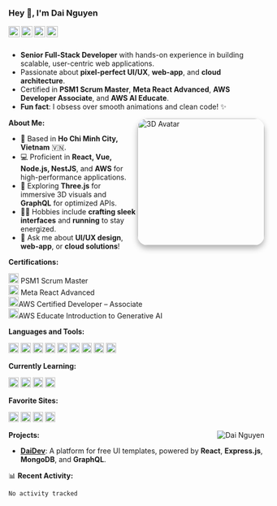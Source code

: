 ### Hey 👋, I'm Dai Nguyen

<p align="center">
  <a href="https://www.linkedin.com/in/dai-nguyen-72a10b166/"><img align="left" alt="LinkedIn" width="22px" src="https://cdn.jsdelivr.net/npm/simple-icons@3.12.2/icons/linkedin.svg" /></a>
  <a href="https://github.com/dainv123/"><img align="left" alt="GitHub" width="22px" src="https://cdn.jsdelivr.net/npm/simple-icons@v3/icons/github.svg" /></a>
  <a href="mailto:ngdai0402@gmail.com"><img align="left" alt="Gmail" width="22px" src="https://cdn.jsdelivr.net/npm/simple-icons@3.12.2/icons/gmail.svg" /></a>
  <a href="http://daidev.duckdns.org/"><img align="left" alt="Portfolio" width="22px" src="https://cdn.jsdelivr.net/npm/simple-icons@3.12.2/icons/safari.svg" /></a>
</p>

<br />
<br />

- **Senior Full-Stack Developer**  with hands-on experience in building scalable, user-centric web applications.
- Passionate about **pixel-perfect UI/UX**, **web-app**, and **cloud architecture**.
- Certified in **PSM1 Scrum Master**, **Meta React Advanced**, **AWS Developer Associate**, and **AWS AI Educate**.
- **Fun fact**: I obsess over smooth animations and clean code! ✨

<img align="right" alt="3D Avatar" width="250px" src="https://media.licdn.com/dms/image/v2/D5603AQHoJuinMnUAuw/profile-displayphoto-crop_800_800/B56ZhbQkKMH0AM-/0/1753877727910?e=1756944000&v=beta&t=jH1bLnFvek7h2fgpSvlm6H6_AwtayAtZtLeeGssPyD0" style="border-radius:20px; box-shadow: 0 6px 12px rgba(0,0,0,0.3);" />

**About Me:**

- 📍 Based in **Ho Chi Minh City, Vietnam** 🇻🇳.
- 💻 Proficient in **React, Vue, Node.js, NestJS**, and **AWS** for high-performance applications.
- 🌱 Exploring **Three.js** for immersive 3D visuals and **GraphQL** for optimized APIs.
- 🏃‍♂️ Hobbies include **crafting sleek interfaces** and **running** to stay energized.
- 💬 Ask me about **UI/UX design**, **web-app**, or **cloud solutions**!

**Certifications:**

<code><img height="20" src="https://cdn.jsdelivr.net/npm/simple-icons@3.12.2/icons/polymerproject.svg" alt="PSM1 Scrum Master"></code> PSM1 Scrum Master  
<code><img height="20" src="https://cdn.jsdelivr.net/npm/simple-icons@3.12.2/icons/facebook.svg" alt="Meta Advanced"></code> Meta React Advanced  
<code><img height="20" src="https://cdn.jsdelivr.net/npm/simple-icons@3.12.2/icons/amazonaws.svg" alt="AWS Developer Associate"></code>AWS Certified Developer – Associate  
<code><img height="20" src="https://cdn.jsdelivr.net/npm/simple-icons@3.12.2/icons/amazonaws.svg" alt="AWS Educate Introduction to Generative AI"></code>AWS Educate Introduction to Generative AI

**Languages and Tools:**

<code><img height="20" src="https://cdn.jsdelivr.net/npm/simple-icons@3.12.2/icons/react.svg"></code>
<code><img height="20" src="https://cdn.jsdelivr.net/npm/simple-icons@3.12.2/icons/vue-dot-js.svg"></code>
<code><img height="20" src="https://cdn.jsdelivr.net/npm/simple-icons@3.12.2/icons/typescript.svg"></code>
<code><img height="20" src="https://cdn.jsdelivr.net/npm/simple-icons@3.12.2/icons/javascript.svg"></code>
<code><img height="20" src="https://cdn.jsdelivr.net/npm/simple-icons@3.12.2/icons/node-dot-js.svg"></code>
<code><img height="20" src="https://cdn.jsdelivr.net/npm/simple-icons@3.12.2/icons/nestjs.svg"></code>
<code><img height="20" src="https://cdn.jsdelivr.net/npm/simple-icons@3.12.2/icons/amazonaws.svg"></code>
<code><img height="20" src="https://cdn.jsdelivr.net/npm/simple-icons@3.12.2/icons/docker.svg"></code>
<code><img height="20" src="https://cdn.jsdelivr.net/npm/simple-icons@3.12.2/icons/git.svg"></code>

**Currently Learning:**

<code><img height="20" src="https://cdn.jsdelivr.net/npm/simple-icons@3.12.2/icons/go.svg"></code>
<code><img height="20" src="https://cdn.jsdelivr.net/npm/simple-icons@3.12.2/icons/graphql.svg"></code>
<code><img height="20" src="https://cdn.jsdelivr.net/npm/simple-icons@3.12.2/icons/mongodb.svg"></code>
<code><img height="20" src="https://cdn.jsdelivr.net/npm/simple-icons@3.12.2/icons/microsoftazure.svg"></code>


**Favorite Sites:**

<code><img height="20" src="https://cdn.jsdelivr.net/npm/simple-icons@3.12.2/icons/github.svg"></code>
<code><img height="20" src="https://cdn.jsdelivr.net/npm/simple-icons@3.12.2/icons/stackoverflow.svg"></code>
<code><img height="20" src="https://cdn.jsdelivr.net/npm/simple-icons@3.12.2/icons/slack.svg"></code>
<code><img height="20" src="https://cdn.jsdelivr.net/npm/simple-icons@3.12.2/icons/figma.svg"></code>

<img align="right" src="https://github-readme-stats.vercel.app/api?username=dainv123&count_private=true&show_icons=true&theme=transparent&hide_border=true&bg_color=0,FF2E63,1E3A8A&title_color=FFFFFF&text_color=FFFFFF&icon_color=42B883" alt="Dai Nguyen" />

**Projects:**

- **[DaiDev](http://daidev.duckdns.org/)**: A platform for free UI templates, powered by **React**, **Express.js**, **MongoDB**, and **GraphQL**.

📊 **Recent Activity:**
<!--START_SECTION:waka-->
```txt
No activity tracked
